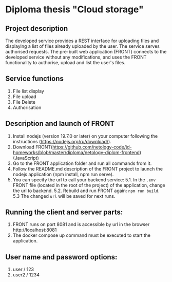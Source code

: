 # Diploma thesis "Cloud storage"

## Project description
The developed service provides a REST interface for uploading files and displaying a list of files already uploaded by the user.
The service serves authorised requests. The pre-built web application (FRONT) connects to the developed service without any modifications, and uses the FRONT functionality to authorise, upload and list the user's files.

## Service functions
1. File list display
2. File upload
3. File Delete
4. Authorisation

## Description and launch of FRONT
1. Install nodejs (version 19.7.0 or later) on your computer following the instructions (https://nodejs.org/ru/download/).
2. Download FRONT(https://github.com/netology-code/jd-homeworks/blob/master/diploma/netology-diplom-frontend) (JavaScript)
3. Go to the FRONT application folder and run all commands from it.
4. Follow the README.md description of the FRONT project to launch the nodejs application (npm install, npm run serve).
5. You can specify the url to call your backend service:
    5.1. In the `.env` FRONT file (located in the root of the project) of the application, change the url to backend.
    5.2. Rebuild and run FRONT again: `npm run build`.
    5.3 The changed `url` will be saved for next runs.

## Running the client and server parts:
1. FRONT runs on port 8081 and is accessible by url in the browser http://localhost:8081
2. The docker compose up command must be executed to start the application.

## User name and password options:
1. user / 123
2. user2 / 1234

